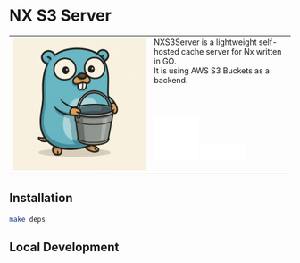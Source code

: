 # NX S3 Server

<table>
    <tr>
        <td width="50%" style="border:0" rowspan="2">
            <img src="readme/image.png" width="400px">
        </td>
        <td width="50%" style="vertical-align: top; border: 0">
                NXS3Server is a lightweight self-hosted cache server for Nx written in GO.<br/>
                It is using AWS S3 Buckets as a backend.
        </td>
    </tr>
  <tr>
    <td>
      <img src="readme/Nx_dark.svg" style="display: inline-block" width="80px">
      <img src="readme/Go_dark.svg" style="display: inline-block" width="80px">
    </td>
  </tr>
</table>

## Installation

```sh
make deps
```

## Local Development

